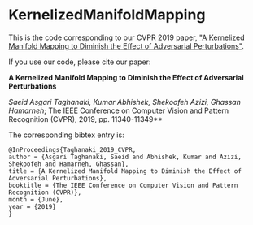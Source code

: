 # KernelizedManifoldMapping
This is the code corresponding to our CVPR 2019 paper, ["A Kernelized Manifold Mapping to Diminish the Effect of Adversarial Perturbations"](http://openaccess.thecvf.com/content_CVPR_2019/html/Taghanaki_A_Kernelized_Manifold_Mapping_to_Diminish_the_Effect_of_Adversarial_CVPR_2019_paper.html).

If you use our code, please cite our paper: 

**A Kernelized Manifold Mapping to Diminish the Effect of Adversarial Perturbations**

_Saeid Asgari Taghanaki, Kumar Abhishek, Shekoofeh Azizi, Ghassan Hamarneh_; The IEEE Conference on Computer Vision and Pattern Recognition (CVPR), 2019, pp. 11340-11349**

The corresponding bibtex entry is:

```
@InProceedings{Taghanaki_2019_CVPR,
author = {Asgari Taghanaki, Saeid and Abhishek, Kumar and Azizi, Shekoofeh and Hamarneh, Ghassan},
title = {A Kernelized Manifold Mapping to Diminish the Effect of Adversarial Perturbations},
booktitle = {The IEEE Conference on Computer Vision and Pattern Recognition (CVPR)},
month = {June},
year = {2019}
}
```